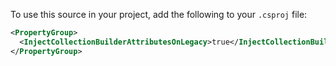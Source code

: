 To use this source in your project, add the following to your `.csproj` file:

```xml
<PropertyGroup>
  <InjectCollectionBuilderAttributesOnLegacy>true</InjectCollectionBuilderAttributesOnLegacy>
</PropertyGroup>
```
